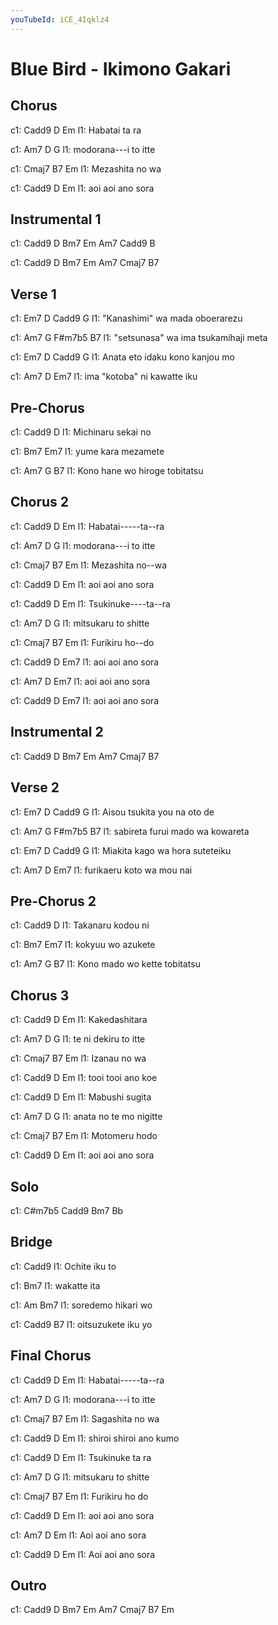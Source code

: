 ```yaml
---
youTubeId: iCE_4Iqklz4
---
```


# Blue Bird - Ikimono Gakari

## Chorus
 
c1:       Cadd9 D  Em
l1: Habatai     ta ra 

c1:        Am7 D    G
l1: modorana---i to itte 

c1:         Cmaj7 B7 Em
l1: Mezashita     no wa 

c1: Cadd9 D     Em
l1: aoi   aoi ano sora 

## Instrumental 1
 
c1: Cadd9 D Bm7 Em Am7 Cadd9 B

c1: Cadd9 D Bm7 Em Am7 Cmaj7 B7

## Verse 1
 
c1:         Em7       D    Cadd9 G
l1: "Kanashimi" wa mada oboerarezu 

c1:         Am7     G         F#m7b5 B7
l1: "setsunasa" wa ima tsukamihaji meta 

c1:       Em7  D         Cadd9  G
l1: Anata eto idaku kono kanjou mo 

c1:        Am7   D      Em7
l1: ima "kotoba" ni kawatte iku 

## Pre-Chorus
 
c1:        Cadd9  D
l1: Michinaru sekai no 

c1:        Bm7  Em7
l1: yume kara mezamete 

c1:        Am7       G         B7
l1: Kono hane wo hiroge tobitatsu 

## Chorus 2
 
c1:       Cadd9 D   Em
l1: Habatai-----ta--ra 

c1:        Am7 D    G
l1: modorana---i to itte 

c1:         Cmaj7 B7  Em
l1: Mezashita     no--wa 

c1: Cadd9 D     Em
l1: aoi   aoi ano sora 

c1:        Cadd9 D   Em
l1: Tsukinuke----ta--ra

c1:        Am7 D    G
l1: mitsukaru to shitte 

c1:       Cmaj7 B7  Em
l1: Furikiru    ho--do

c1: Cadd9 D     Em7
l1: aoi   aoi ano sora 

c1: Am7    D     Em7
l1: aoi   aoi ano sora 

c1: Cadd9 D     Em7
l1: aoi   aoi ano sora 

## Instrumental 2
 
c1: Cadd9 D Bm7 Em Am7  Cmaj7 B7

## Verse 2
 
c1:      Em7       D Cadd9   G
l1: Aisou tsukita you na oto de

c1:      Am7     G     F#m7b5    B7
l1: sabireta furui mado wa kowareta

c1:      Em7       D     Cadd9  G
l1: Miakita kago wa hora suteteiku 

c1:       Am7  D        Em7
l1: furikaeru koto wa mou nai

## Pre-Chorus 2
 
c1:       Cadd9  D
l1: Takanaru kodou ni

c1:        Bm7  Em7
l1: kokyuu wo azukete 

c1:      Am7       G         B7
l1: Kono mado wo kette tobitatsu 

## Chorus 3
 
c1: Cadd9 D   Em
l1: Kakedashitara

c1: Am7 D    G
l1: te ni dekiru to itte

c1: Cmaj7 B7  Em
l1: Izanau no wa

c1: Cadd9 D     Em
l1: tooi tooi ano koe

c1: Cadd9 D   Em
l1: Mabushi sugita 

c1: Am7 D    G
l1: anata no te mo nigitte 

c1: Cmaj7 B7  Em
l1: Motomeru hodo

c1: Cadd9 D     Em
l1: aoi aoi ano sora 

## Solo
 
c1: C#m7b5 Cadd9 Bm7 Bb

## Bridge
 
c1:  Cadd9
l1: Ochite iku to

c1:   Bm7
l1: wakatte ita 

c1:  Am        Bm7
l1: soredemo hikari wo

c1: Cadd9           B7
l1: oitsuzukete iku yo 

## Final Chorus
 
c1:       Cadd9 D   Em
l1: Habatai-----ta--ra 

c1:        Am7 D    G
l1: modorana---i to itte

c1:        Cmaj7 B7  Em
l1: Sagashita    no  wa 

c1:  Cadd9   D      Em
l1: shiroi shiroi ano kumo 

c1:         Cadd9 D   Em
l1: Tsukinuke     ta  ra

c1:        Am7 D    G
l1: mitsukaru to shitte 

c1:       Cmaj7 B7  Em
l1: Furikiru    ho  do 

c1: Cadd9 D     Em
l1: aoi   aoi ano sora 

c1: Am7  D     Em
l1: Aoi aoi ano sora 

c1: Cadd9 D     Em
l1: Aoi  aoi ano sora 

## Outro
 
c1: Cadd9 D Bm7 Em Am7  Cmaj7 B7 Em